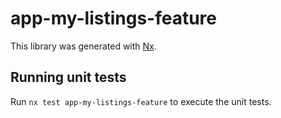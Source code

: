 # app-my-listings-feature

This library was generated with [Nx](https://nx.dev).

## Running unit tests

Run `nx test app-my-listings-feature` to execute the unit tests.
